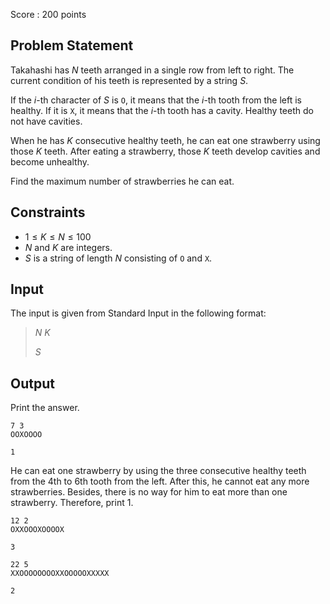 Score : $200$ points

## Problem Statement

Takahashi has $N$ teeth arranged in a single row from left to right. The current condition of his teeth is represented by a string $S$.

If the $i$-th character of $S$ is `O`, it means that the $i$-th tooth from the left is healthy. If it is `X`, it means that the $i$-th tooth has a cavity. Healthy teeth do not have cavities.

When he has $K$ consecutive healthy teeth, he can eat one strawberry using those $K$ teeth. After eating a strawberry, those $K$ teeth develop cavities and become unhealthy.

Find the maximum number of strawberries he can eat.

## Constraints

- $1 \leq K \leq N \leq 100$
- $N$ and $K$ are integers.
- $S$ is a string of length $N$ consisting of `O` and `X`.

## Input

The input is given from Standard Input in the following format:

> $N$ $K$
> 
> $S$

## Output

Print the answer.

```input1
7 3
OOXOOOO
```

```output1
1
```

He can eat one strawberry by using the three consecutive healthy teeth from the 4th to 6th tooth from the left. After this, he cannot eat any more strawberries. Besides, there is no way for him to eat more than one strawberry. Therefore, print $1$.

```input2
12 2
OXXOOOXOOOOX
```

```output2
3
```

```input3
22 5
XXOOOOOOOOXXOOOOOXXXXX
```

```output3
2
```